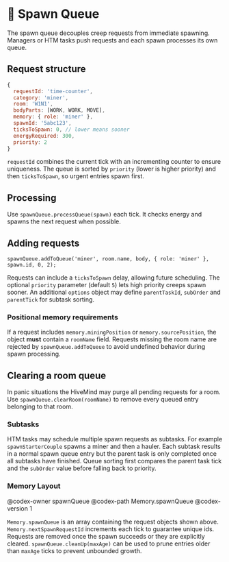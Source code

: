 # 🐣 Spawn Queue

The spawn queue decouples creep requests from immediate spawning. Managers or HTM tasks push requests and each spawn processes its own queue.

## Request structure

```javascript
{
  requestId: 'time-counter',
  category: 'miner',
  room: 'W1N1',
  bodyParts: [WORK, WORK, MOVE],
  memory: { role: 'miner' },
  spawnId: '5abc123',
  ticksToSpawn: 0, // lower means sooner
  energyRequired: 300,
  priority: 2
}
```

`requestId` combines the current tick with an incrementing counter to ensure uniqueness. The queue is sorted by `priority` (lower is higher priority) and then `ticksToSpawn`, so urgent entries spawn first.

## Processing

Use `spawnQueue.processQueue(spawn)` each tick. It checks energy and spawns the next request when possible.

## Adding requests

```
spawnQueue.addToQueue('miner', room.name, body, { role: 'miner' }, spawn.id, 0, 2);
```

Requests can include a `ticksToSpawn` delay, allowing future scheduling.
The optional `priority` parameter (default `5`) lets high priority creeps spawn sooner.
An additional `options` object may define `parentTaskId`, `subOrder` and `parentTick` for subtask sorting.

### Positional memory requirements

If a request includes `memory.miningPosition` or `memory.sourcePosition`, the
object **must** contain a `roomName` field. Requests missing the room name are
rejected by `spawnQueue.addToQueue` to avoid undefined behavior during spawn
processing.

## Clearing a room queue

In panic situations the HiveMind may purge all pending requests for a room. Use
`spawnQueue.clearRoom(roomName)` to remove every queued entry belonging to that
room.

### Subtasks

HTM tasks may schedule multiple spawn requests as subtasks. For example
`spawnStarterCouple` spawns a miner and then a hauler. Each subtask results in a
normal spawn queue entry but the parent task is only completed once all
subtasks have finished. Queue sorting first compares the parent task tick and the `subOrder` value before falling back to priority.

### Memory Layout

@codex-owner spawnQueue
@codex-path Memory.spawnQueue
@codex-version 1

`Memory.spawnQueue` is an array containing the request objects shown above.
`Memory.nextSpawnRequestId` increments each tick to guarantee unique ids.
Requests are removed once the spawn succeeds or they are explicitly cleared.
`spawnQueue.cleanUp(maxAge)` can be used to prune entries older than `maxAge`
ticks to prevent unbounded growth.

